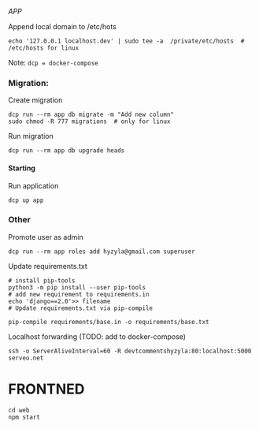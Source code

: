 *APP*

Append local domain to /etc/hots
```shell script
echo '127.0.0.1 localhost.dev' | sudo tee -a  /private/etc/hosts  # /etc/hosts for linux
```

Note: `dcp = docker-compose`

### Migration:

Create migration
```shell script
dcp run --rm app db migrate -m "Add new column"
sudo chmod -R 777 migrations  # only for linux
```
Run migration
```shell script
dcp run --rm app db upgrade heads
```

#### Starting
Run application
```shell script
dcp up app
```

### Other

Promote user as admin
```shell script
dcp run --rm app roles add hyzyla@gmail.com superuser
```

Update requirements.txt
```shell script
# install pip-tools
python3 -m pip install --user pip-tools
# add new requirement to requirements.in
echo 'django==2.0'>> filename
# Update requirements.txt via pip-compile

pip-compile requirements/base.in -o requirements/base.txt
```

Localhost forwarding (TODO: add to docker-compose)
```shell script
ssh -o ServerAliveInterval=60 -R devtcommentshyzyla:80:localhost:5000 serveo.net
```

# FRONTNED

```shell script
cd web
npm start
```
